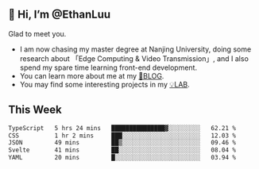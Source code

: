 ## 👋 Hi, I’m @EthanLuu

Glad to meet you.

- I am now chasing my master degree at Nanjing University, doing some research about 「Edge Computing & Video Transmission」, and I also spend my spare time learning front-end development.
- You can learn more about me at my [📝BLOG](https://blog.ethanloo.cn).
- You may find some interesting projects in my [💡LAB](https://lab.ethanloo.cn).

## This Week
<!--START_SECTION:waka-->

```txt
TypeScript   5 hrs 24 mins   ███████████████▓░░░░░░░░░   62.21 %
CSS          1 hr 2 mins     ███░░░░░░░░░░░░░░░░░░░░░░   12.03 %
JSON         49 mins         ██▒░░░░░░░░░░░░░░░░░░░░░░   09.46 %
Svelte       41 mins         ██░░░░░░░░░░░░░░░░░░░░░░░   08.04 %
YAML         20 mins         █░░░░░░░░░░░░░░░░░░░░░░░░   03.94 %
```

<!--END_SECTION:waka-->
